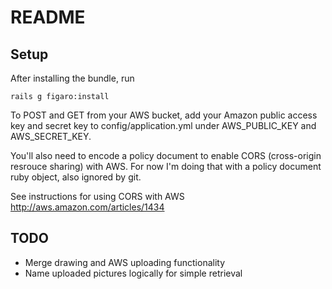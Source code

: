 # README

## Setup

After installing the bundle, run

    rails g figaro:install

To POST and GET from your AWS bucket, add your Amazon public access key and secret key to config/application.yml under AWS_PUBLIC_KEY and AWS_SECRET_KEY.

You'll also need to encode a policy document to enable CORS (cross-origin resrouce sharing) with AWS. For now I'm doing that with a policy document ruby object, also ignored by git.

See instructions for using CORS with AWS http://aws.amazon.com/articles/1434

## TODO

* Merge drawing and AWS uploading functionality
* Name uploaded pictures logically for simple retrieval